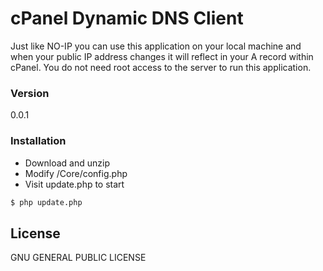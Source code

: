 # cPanel Dynamic DNS Client
Just like NO-IP you can use this application on your local machine and when your public IP address changes it will reflect in your A record within cPanel. You do not need root access to the server to run this application.
### Version
0.0.1
### Installation
  - Download and unzip
  - Modify /Core/config.php
  - Visit update.php to start
```sh
$ php update.php
```
License
----
GNU GENERAL PUBLIC LICENSE

